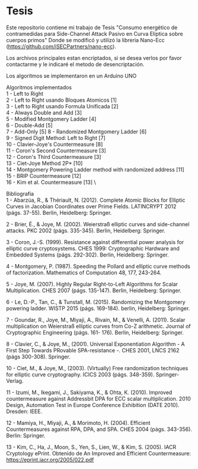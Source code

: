 # Tesis
Este repositorio contiene mi trabajo de Tesis "Consumo energético de contramedidas para Side-Channel Attack Pasivo en Curva Elíptica sobre cuerpos primos"
Donde se modificó y utilizó la libreria Nano-Ecc (https://github.com/iSECPartners/nano-ecc). 

Los archivos principales estan encriptados, 
si se desea verlos por favor contactarme y le indicaré el metodo de desencriptación.

Los algoritmos se implementaron en un Arduino UNO

Algoritmos implementados \
1 - Left to Right \
2 - Left to Right usando Bloques Atomicos [1] \
3 - Left to Right usando Formula Unificada [2] \
4 - Always Double and Add [3] \
5 - Modified Montgomery Ladder [4] \
6 - Double-Add [5] \
7 - Add-Only [5]
8 - Randomized Montgomery Ladder [6] \
9 - Signed Digit Method: Left to Right [7] \
10 - Clavier-Joye's Countermeasure [8] \
11 - Coron's Second Countermeasure [3] \
12 - Coron's Third Countermeasure [3] \
13 - Ciet-Joye Method 2P* [10] \
14 - Montgomery Powering Ladder method with randomized address [11] \
15 - BRIP Countermeasure [12] \
16 - Kim et al. Countermeasure [13] \


Bibliografia \
1 - Abarzúa, R., & Thériault, N. (2012). Complete Atomic Blocks for Elliptic Curves in Jacobian Coordinates
over Prime Fields. LATINCRYPT 2012 (págs. 37-55). Berlin, Heidelberg: Springer.

2 - Brier, É., & Joye, M. (2002). Weierstraß elliptic curves and side-channel attacks. PKC 2002 (págs.
335-345). Berlin, Heidelberg: Springer.

3 - Coron, J.-S. (1999). Resistance against differential power analysis for elliptic curve cryptosystems.
CHES 1999: Cryptographic Hardware and Embedded Systems (págs. 292-302). Berlin,
Heidelberg: Springer.

4 - Montgomery, P. (1987). Speeding the Pollard and elliptic curve methods of factorization. Mathematics
of Computation 48, 177, 243-264.

5 - Joye, M. (2007). Highly Regular Right-to-Left Algorithms for Scalar Multiplication. CHES 2007 (págs. 135-147). Berlin, Heidelberg: Springer.

6 - Le, D.-P., Tan, C., & Tunstall, M. (2015). Randomizing the Montgomery powering ladder. WISTP
2015 (págs. 169-184). berlin, Heidelberg: Springer.

7 - Goundar, R., Joye, M., Miyaji, A., Rivain, M., & Venelli, A. (2011). Scalar multiplication on Weierstraß
elliptic curves from Co-Z arithmetic. Journal of Cryptographic Engineering (págs. 161-
176). Berlin, Heidelberg: Springer.

8 - Clavier, C., & Joye, M., (2001). Universal Exponentiation Algorithm - A First Step Towards PRovable
SPA-resistance -. CHES 2001, LNCS 2162 (págs 300-308). Springer.

10 - Ciet, M., & Joye, M., (2003). (Virtually) Free randomization techniques for elliptic curve cryptography.
ICICS 2003 (págs. 348-359). Springer-Verlag.

11 - Izumi, M., Ikegami, J., Sakiyama, K., & Ohta, K. (2010). Improved countermeasure against Addressbit
DPA for ECC scalar multiplication. 2010 Design, Automation Test in Europe Conference
Exhibition (DATE 2010). Dresden: IEEE.

12 - Mamiya, H., Miyaji, A., & Morimoto, H. (2004). Efficient Countermeasures against RPA, DPA, and
SPA. CHES 2004 (págs. 343-356). Berlin: Springer.

13 - Kim, C., Ha, J., Moon, S., Yen, S., Lien, W., & Kim, S. (2005). IACR Cryptology ePrint. Obtenido de
An Improved and Efficient Countermeasure: https://eprint.iacr.org/2005/022.pdf
